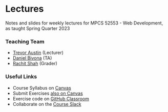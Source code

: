 # Lectures
Notes and slides for weekly lectures for MPCS 52553 - Web Development, as taught
Spring Quarter 2023

### Teaching Team
- [Trevor Austin](mailto:trevoraustin@cs.uchicago.edu) (Lecturer)
- [Daniel Bivona](mailto:daniel.bivona@gmail.com) (TA)
- [Rachit Shah](mailto:shahrm@uchicago.edu) (Grader)

### Useful Links
- Course Syllabus on [Canvas](https://canvas.uchicago.edu/courses/49707)
- Submit Exercises [also on Canvas](https://canvas.uchicago.edu/courses/49707/assignments)
- Exercise code on [GitHub Classroom](https://classroom.github.com/classrooms/97002355-uchicagowebdev-spring-2023)
- Collaborate on the [Course Slack](https://join.slack.com/share/enQtNDYwNDA3MTAxNDA2Ni01YTc0YzIwOTRjYjEyMGIzZDY2Y2QwZGEzNmEwMjMwNGVmYWFjYWM1MTA2MmI0YzFkMzg3MTE5NWY1N2U0MTI3)
